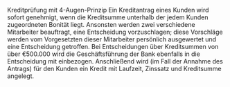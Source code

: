 
Kreditprüfung mit 4-Augen-Prinzip
Ein Kreditantrag eines Kunden wird sofort genehmigt, wenn die Kreditsumme unterhalb der jedem
Kunden zugeordneten Bonität liegt. Ansonsten werden zwei verschiedene Mitarbeiter beauftragt,
eine Entscheidung vorzuschlagen; diese Vorschläge werden vom Vorgesetzten dieser Mitarbeiter
persönlich ausgewertet und eine Entscheidung getroffen. Bei Entscheidungen über Kreditsummen
von über €500.000 wird die Geschäftsführung der Bank ebenfalls in die Entscheidung mit
einbezogen. Anschließend wird (im Fall der Annahme des Antrags) für den Kunden ein Kredit mit
Laufzeit, Zinssatz und Kreditsumme angelegt.
